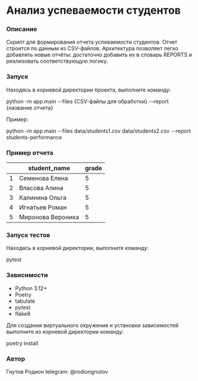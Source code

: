 # Анализ успеваемости студентов

### Описание

Скрипт для формирования отчета успеваемости студентов.
Отчет строится по данным из CSV-файлов.
Архитектура позволяет легко добавлять новые отчёты:
достаточно добавить их в словарь REPORTS и реализовать соответствующую логику.

### Запуск

Находясь в корневой директории проекта, выполните команду:

python -m app.main --files {CSV-файлы для обработки} --report {название отчета}

Пример:

python -m app.main --files data/students1.csv data/students2.csv --report students-performance

### Пример отчета

|    | student_name        |   grade |
|----|---------------------|---------|
|  1 | Семенова Елена      |       5 |
|  2 | Власова Алина       |       5 |
|  3 | Калинина Ольга      |       5 |
|  4 | Игнатьев Роман      |       5 |
|  5 | Миронова Вероника   |       5 |

### Запуск тестов

Находясь в корневой директории, выполните команду:

pytest

### Зависимости

- Python 3.12+
- Poetry
- tabulate
- pytest
- flake8

Для создания виртуального окружения и установки зависимостей выполните из корневой директории команду:

poetry install

### Автор

Гнутов Родион
telegram: @rodiongnutov

